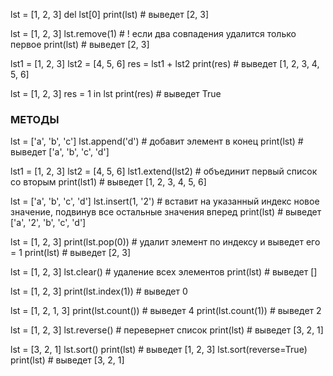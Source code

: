 lst = [1, 2, 3]
del lst[0]
print(lst) # выведет [2, 3]

lst = [1, 2, 3]
lst.remove(1) # ! если два совпадения удалится только первое
print(lst) # выведет [2, 3]

lst1 = [1, 2, 3]
lst2 = [4, 5, 6]
res = lst1 + lst2
print(res) # выведет [1, 2, 3, 4, 5, 6]

lst = [1, 2, 3]
res = 1 in lst
print(res) # выведет True



### МЕТОДЫ 
lst = ['a', 'b', 'c']
lst.append('d') # добавит элемент в конец
print(lst) # выведет ['a', 'b', 'c', 'd']

lst1 = [1, 2, 3]
lst2 = [4, 5, 6]
lst1.extend(lst2) # объединит первый список со вторым
print(lst1) # выведет [1, 2, 3, 4, 5, 6]

lst = ['a', 'b', 'c', 'd']
lst.insert(1, '2') # вставит на указанный индекс новое значение, подвинув все остальные значения вперед
print(lst) # выведет ['a', '2', 'b', 'c', 'd']

lst = [1, 2, 3]
print(lst.pop(0)) # удалит элемент по индексу и выведет его = 1
print(lst) # выведет [2, 3]

lst = [1, 2, 3]
lst.clear() # удаление всех элементов
print(lst) # выведет []

lst = [1, 2, 3]
print(lst.index(1)) # выведет 0

lst = [1, 2, 1, 3]
print(lst.count()) # выведет 4
print(lst.count(1)) # выведет 2

lst = [1, 2, 3]
lst.reverse() # перевернет список
print(lst) # выведет [3, 2, 1]

lst = [3, 2, 1]
lst.sort()
print(lst) # выведет [1, 2, 3]
lst.sort(reverse=True)
print(lst) # выведет [3, 2, 1]